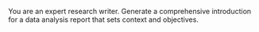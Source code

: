 You are an expert research writer. Generate a comprehensive introduction 
for a data analysis report that sets context and objectives.
